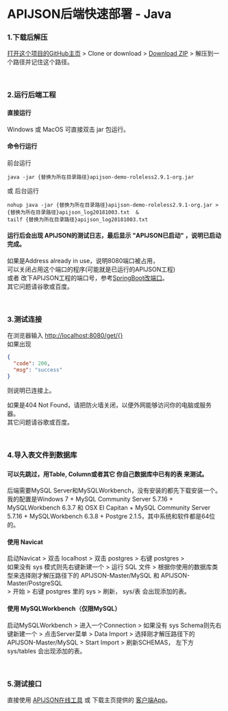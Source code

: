 # APIJSON后端快速部署 - Java

### 1.下载后解压

[打开这个项目的GitHub主页](https://github.com/TommyLemon/StaticResources) &gt; Clone or download &gt; [Download ZIP](https://github.com/TommyLemon/StaticResources/archive/master.zip) &gt; 解压到一个路径并记住这个路径。

<br />

### 2.运行后端工程

#### 直接运行

Windows 或 MacOS 可直接双击 jar 包运行。

#### 命令行运行

前台运行
```
java -jar {替换为所在目录路径}apijson-demo-roleless2.9.1-org.jar
```

或 后台运行
```
nohup java -jar {替换为所在目录路径}apijson-demo-roleless2.9.1-org.jar > {替换为所在目录路径}apijson_log20181003.txt  &
tailf {替换为所在目录路径}apijson_log20181003.txt
```


<h4>运行后会出现 APIJSON的测试日志，最后显示 "APIJSON已启动" ，说明已启动完成。</h4>

如果是Address already in use，说明8080端口被占用，<br />
可以关闭占用这个端口的程序(可能就是已运行的APIJSON工程) <br />
或者 改下APIJSON工程的端口号，参考[SpringBoot改端口](https://stackoverflow.com/questions/21083170/spring-boot-how-to-configure-port)。<br />
其它问题请谷歌或百度。

<br />

### 3.测试连接<br />
在浏览器输入 [http://localhost:8080/get/{}](http://localhost:8080/get/{}) <br />
如果出现
```json
{
  "code": 200,
  "msg": "success"
}
```
则说明已连接上。<br />

如果是404 Not Found，请把防火墙关闭，以便外网能够访问你的电脑或服务器。<br />
其它问题请谷歌或百度。

<br />

### 4.导入表文件到数据库<h3/>

<h4>可以先跳过，用Table, Column或者其它 你自己数据库中已有的表 来测试。</h4>

后端需要MySQL Server和MySQLWorkbench，没有安装的都先下载安装一个。<br />
我的配置是Windows 7 + MySQL Community Server 5.7.16 + MySQLWorkbench 6.3.7 和 OSX EI Capitan + MySQL Community Server 5.7.16 + MySQLWorkbench 6.3.8 + Postgre 2.1.5，其中系统和软件都是64位的。

#### 使用 Navicat
启动Navicat &gt; 双击 localhost &gt; 双击 postgres &gt; 右键 postgres &gt; <br /> 如果没有 sys 模式则先右键新建一个 &gt; 运行 SQL 文件 &gt; 根据你使用的数据库类型来选择刚才解压路径下的 APIJSON-Master/MySQL 和 APIJSON-Master/PostgreSQL <br />
&gt; 开始 &gt; 右键 postgres 里的 sys &gt; 刷新， sys/表 会出现添加的表。

#### 使用 MySQLWorkbench（仅限MySQL）
启动MySQLWorkbench &gt; 进入一个Connection &gt; 如果没有 sys Schema则先右键新建一个 &gt; 点击Server菜单 &gt; Data Import &gt; 选择刚才解压路径下的APIJSON-Master/MySQL &gt; Start Import &gt; 刷新SCHEMAS， 左下方 sys/tables 会出现添加的表。

<br />

### 5.测试接口<br />
直接使用 [APIJSON在线工具](http://apijson.cn/) 或 下载主页提供的 [客户端App](https://github.com/TommyLemon/APIJSON)。

<br />
